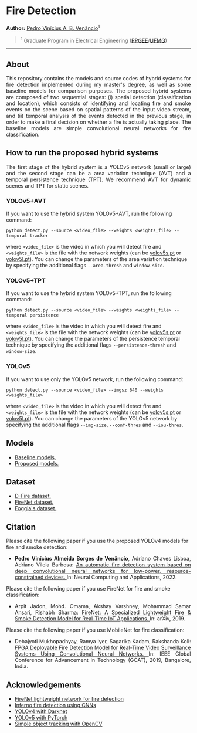 # Fire Detection

**Author:** [Pedro Vinícius A. B. Venâncio](https://www.linkedin.com/in/pedbrgs/)<sup>1</sup> <br />

> <sup>1</sup> Graduate Program in Electrical Engineering ([PPGEE](https://www.ppgee.ufmg.br/indexi.php)/[UFMG](https://ufmg.br/international-visitors))<br />

***

## About

<p align="justify"> This repository contains the models and source codes of hybrid systems for fire detection implemented during my master's degree, as well as some baseline models for comparison purposes. The proposed hybrid systems are composed of two sequential stages: (i) spatial detection (classification and location), which consists of identifying and locating fire and smoke events on the scene based on spatial patterns of the input video stream, and (ii) temporal analysis of the events detected in the previous stage, in order to make a final decision on whether a fire is actually taking place. The baseline models are simple convolutional neural networks for fire classification. </p>

## How to run the proposed hybrid systems

<p align="justify"> The first stage of the hybrid system is a YOLOv5 network (small or large) and the second stage can be a area variation technique (AVT) and a temporal persistence technique (TPT). We recommend AVT for dynamic scenes and TPT for static scenes. </p>

### YOLOv5+AVT

If you want to use the hybrid system YOLOv5+AVT, run the following command:

`python detect.py --source <video_file> --weights <weights_file> --temporal tracker`

where `<video_file>` is the video in which you will detect fire and `<weights_file>` is the file with the network weights (can be [yolov5s.pt](https://drive.google.com/file/d/18kwwGYs0CPVvrLwz283v8IXSeTrTE-Um/view?usp=sharing) or [yolov5l.pt](https://drive.google.com/file/d/14Qhxvruf3cVxZE_e_6tJNCA3w1xzaWQS/view?usp=sharing)). You can change the parameters of the area variation technique by specifying the additional flags `--area-thresh` and `window-size`.

### YOLOv5+TPT

If you want to use the hybrid system YOLOv5+TPT, run the following command:

`python detect.py --source <video_file> --weights <weights_file> --temporal persistence`

where `<video_file>` is the video in which you will detect fire and `<weights_file>` is the file with the network weights (can be [yolov5s.pt](https://drive.google.com/file/d/18kwwGYs0CPVvrLwz283v8IXSeTrTE-Um/view?usp=sharing) or [yolov5l.pt](https://drive.google.com/file/d/14Qhxvruf3cVxZE_e_6tJNCA3w1xzaWQS/view?usp=sharing)). You can change the parameters of the persistence temporal technique by specifying the additional flags `--persistence-thresh` and `window-size`.

### YOLOv5

If you want to use only the YOLOv5 network, run the following command:

`python detect.py --source <video_file> --imgsz 640 --weights <weights_file>`

where `<video_file>` is the video in which you will detect fire and `<weights_file>` is the file with the network weights (can be [yolov5s.pt](https://drive.google.com/file/d/18kwwGYs0CPVvrLwz283v8IXSeTrTE-Um/view?usp=sharing) or [yolov5l.pt](https://drive.google.com/file/d/14Qhxvruf3cVxZE_e_6tJNCA3w1xzaWQS/view?usp=sharing)). You can change the parameters of the YOLOv5 network by specifying the additional flags `--img-size`, `--conf-thres` and `--iou-thres`.

## Models

- [Baseline models.](https://drive.google.com/drive/folders/1jgZBi2DrfRcRKCZ9ZNdH13uHe8ckWCUJ?usp=sharing)
- [Proposed models.](https://drive.google.com/drive/folders/1s3sfGdH6ViCD1vVMgif1KQni5vUeFacT?usp=sharing)


## Dataset

- [D-Fire dataset.](https://github.com/gaiasd/DFireDataset)
- [FireNet dataset.](https://drive.google.com/drive/folders/1HznoBFEd6yjaLFlSmkUGARwCUzzG4whq?usp=sharing)
- [Foggia's dataset.](https://mivia.unisa.it/datasets/video-analysis-datasets/fire-detection-dataset/)

## Citation

Please cite the following paper if you use the proposed YOLOv4 models for fire and smoke detection:

- <p align="justify"><b>Pedro Vinícius Almeida Borges de Venâncio</b>, Adriano Chaves Lisboa, Adriano Vilela Barbosa: <a href="https://link.springer.com/article/10.1007/s00521-022-07467-z"> An automatic fire detection system based on deep convolutional neural networks for low-power, resource-constrained devices. </a> In: Neural Computing and Applications, 2022.</p>

Please cite the following paper if you use FireNet for fire and smoke classification:
- <p align="justify">Arpit Jadon, Mohd. Omama, Akshay Varshney, Mohammad Samar Ansari, Rishabh Sharma: <a href="https://arxiv.org/abs/1905.11922"> FireNet: A Specialized Lightweight Fire & Smoke Detection Model for Real-Time IoT Applications. </a> In: arXiv, 2019.</p>

Please cite the following paper if you use MobileNet for fire classification:
- <p align="justify">Debajyoti Mukhopadhyay, Ramya Iyer, Sagarika Kadam, Rakshanda Koli: <a href="https://ieeexplore.ieee.org/document/8978439"> FPGA Deployable Fire Detection Model for Real-Time Video Surveillance Systems Using Convolutional Neural Networks. </a> In: IEEE Global Conference for Advancement in Technology (GCAT), 2019, Bangalore, India.</p>

## Acknowledgements

- [FireNet lightweight network for fire detection](https://github.com/arpit-jadon/FireNet-LightWeight-Network-for-Fire-Detection)
- [Inferno fire detection using CNNs](https://github.com/bubblebeam/Inferno-Realtime-Fire-detection-using-CNNs)
- [YOLOv4 with Darknet](https://github.com/AlexeyAB/darknet)
- [YOLOv5 with PyTorch](https://github.com/ultralytics/yolov5)
- [Simple object tracking with OpenCV](https://pyimagesearch.com/2018/07/23/simple-object-tracking-with-opencv/)
